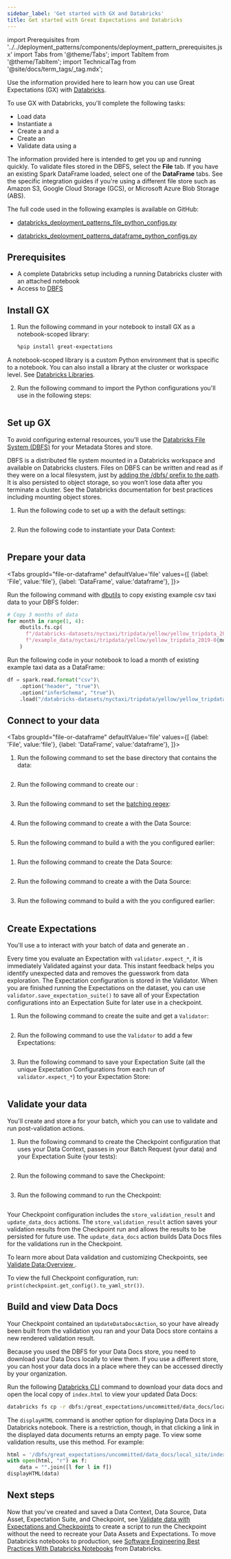 ```yaml
---
sidebar_label: 'Get started with GX and Databricks'
title: Get started with Great Expectations and Databricks
---
```


import Prerequisites from '../../deployment_patterns/components/deployment_pattern_prerequisites.jsx'
import Tabs from '@theme/Tabs';
import TabItem from '@theme/TabItem';
import TechnicalTag from '@site/docs/term_tags/_tag.mdx';

Use the information provided here to learn how you can use Great Expectations (GX) with [Databricks](https://databricks.com/).

To use GX with Databricks, you'll complete the following tasks:

- Load data
- Instantiate a <TechnicalTag tag="data_context" text="Data Context" />
- Create a <TechnicalTag tag="datasource" text="Data Source" /> and a <TechnicalTag tag="data_asset" text="Data Asset" />
- Create an <TechnicalTag tag="expectation_suite" text="Expectation Suite" />
- Validate data using a <TechnicalTag tag="checkpoint" text="Checkpoint" />

The information provided here is intended to get you up and running quickly. To validate files stored in the DBFS, select the **File** tab. If you have an existing Spark DataFrame loaded, select one of the **DataFrame** tabs. See the specific integration guides if you're using a different file store such as Amazon S3, Google Cloud Storage (GCS), or Microsoft Azure Blob Storage (ABS).

The full code used in the following examples is available on GitHub:

- [databricks_deployment_patterns_file_python_configs.py](https://github.com/great-expectations/great_expectations/blob/develop/tests/integration/docusaurus/deployment_patterns/databricks_deployment_patterns_file_python_configs.py)

- [databricks_deployment_patterns_dataframe_python_configs.py](https://github.com/great-expectations/great_expectations/blob/develop/tests/integration/docusaurus/deployment_patterns/databricks_deployment_patterns_dataframe_python_configs.py)

## Prerequisites

<Prerequisites>

- A complete Databricks setup including a running Databricks cluster with an attached notebook
- Access to [DBFS](https://docs.databricks.com/dbfs/index.html)

</Prerequisites>


## Install GX

1. Run the following command in your notebook to install GX as a notebook-scoped library:

    ```bash
    %pip install great-expectations
    ```

  A notebook-scoped library is a custom Python environment that is specific to a notebook. You can also install a library at the cluster or workspace level. See [Databricks Libraries](https://docs.databricks.com/data/databricks-file-system.html).

2. Run the following command to import the Python configurations you'll use in the following steps:

  ```python name="tests/integration/docusaurus/deployment_patterns/databricks_deployment_patterns_file_python_configs.py imports"
  ```

## Set up GX

To avoid configuring external resources, you'll use the [Databricks File System (DBFS)](https://docs.databricks.com/data/databricks-file-system.html) for your Metadata Stores and <TechnicalTag tag="data_docs" text="Data Docs"/> store.

DBFS is a distributed file system mounted in a Databricks workspace and available on Databricks clusters. Files on DBFS can be written and read as if they were on a local filesystem, just by <a href="https://docs.databricks.com/data/databricks-file-system.html#local-file-apis">adding the /dbfs/ prefix to the path</a>. It is also persisted to object storage, so you won’t lose data after you terminate a cluster. See the Databricks documentation for best practices including mounting object stores.

1. Run the following code to set up a <TechnicalTag tag="data_context" text="Data Context"/> with the default settings:

  ```python name="tests/integration/docusaurus/deployment_patterns/databricks_deployment_patterns_file_python_configs.py choose context_root_dir"
  ```
2. Run the following code to instantiate your Data Context:

  ```python name="tests/integration/docusaurus/deployment_patterns/databricks_deployment_patterns_file_python_configs.py set up context"
  ```

## Prepare your data

<Tabs
  groupId="file-or-dataframe"
  defaultValue='file'
  values={[
  {label: 'File', value:'file'},
  {label: 'DataFrame', value:'dataframe'},
  ]}>
  <TabItem value="file">

Run the following command with [dbutils](https://docs.databricks.com/dev-tools/databricks-utils.html) to copy existing example csv taxi data to your DBFS folder:

```python
# Copy 3 months of data
for month in range(1, 4):
    dbutils.fs.cp(
      f"/databricks-datasets/nyctaxi/tripdata/yellow/yellow_tripdata_2019-0{month}.csv.gz",
      f"/example_data/nyctaxi/tripdata/yellow/yellow_tripdata_2019-0{month}.csv.gz"
    )
```

  </TabItem>

  <TabItem value="dataframe">

Run the following code in your notebook to load a month of existing example taxi data as a DataFrame:

```python
df = spark.read.format("csv")\
    .option("header", "true")\
    .option("inferSchema", "true")\
    .load("/databricks-datasets/nyctaxi/tripdata/yellow/yellow_tripdata_2019-01.csv.gz")
```

  </TabItem>
</Tabs>

## Connect to your data

<Tabs
  groupId="file-or-dataframe"
  defaultValue='file'
  values={[
  {label: 'File', value:'file'},
  {label: 'DataFrame', value:'dataframe'},
  ]}>
<TabItem value="file">

1. Run the following command to set the base directory that contains the data:

  ```python name="tests/integration/docusaurus/deployment_patterns/databricks_deployment_patterns_file_python_configs.py choose base directory"
  ```

2. Run the following command to create our <TechnicalTag tag="datasource" text="Data Source" />:

  ```python name="tests/integration/docusaurus/deployment_patterns/databricks_deployment_patterns_file_python_configs.py add datasource"
  ```

3. Run the following command to set the [batching regex](https://docs.greatexpectations.io/docs/guides/connecting_to_your_data/fluent/data_assets/how_to_organize_batches_in_a_file_based_data_asset/#create-a-batching_regex):

  ```python name="tests/integration/docusaurus/deployment_patterns/databricks_deployment_patterns_file_python_configs.py choose batching regex"
  ```

4. Run the following command to create a <TechnicalTag tag="data_asset" text="Data Asset" /> with the Data Source:

  ```python name="tests/integration/docusaurus/deployment_patterns/databricks_deployment_patterns_file_python_configs.py add data asset"
  ```

5. Run the following command to build a <TechnicalTag tag="batch_request" text="Batch Request" /> with the <TechnicalTag tag="data_asset" text="Data Asset" /> you configured earlier:

  ```python name="tests/integration/docusaurus/deployment_patterns/databricks_deployment_patterns_file_python_configs.py build batch request"
  ```

</TabItem>
<TabItem value="dataframe">

1. Run the following command to create the Data Source:

  ```python name="tests/integration/docusaurus/deployment_patterns/databricks_deployment_patterns_dataframe_python_configs.py add datasource"
  ```

2. Run the following command to create a <TechnicalTag tag="data_asset" text="Data Asset" /> with the Data Source:

  ```python name="tests/integration/docusaurus/deployment_patterns/databricks_deployment_patterns_dataframe_python_configs.py add data asset"
  ```

3. Run the following command to build a <TechnicalTag tag="batch_request" text="Batch Request" /> with the <TechnicalTag tag="data_asset" text="Data Asset" /> you configured earlier:

  ```python name="tests/integration/docusaurus/deployment_patterns/databricks_deployment_patterns_dataframe_python_configs.py build batch request"
  ```

</TabItem>
</Tabs>

## Create Expectations

You'll use a <TechnicalTag tag="validator" text="Validator" /> to interact with your batch of data and generate an <TechnicalTag tag="expectation_suite" text="Expectation Suite" />.

Every time you evaluate an Expectation with `validator.expect_*`, it is immediately Validated against your data. This instant feedback helps you identify unexpected data and removes the guesswork from data exploration. The Expectation configuration is stored in the Validator. When you are finished running the Expectations on the dataset, you can use `validator.save_expectation_suite()` to save all of your Expectation configurations into an Expectation Suite for later use in a checkpoint.

1. Run the following command to create the suite and get a `Validator`:

  ```python name="tests/integration/docusaurus/deployment_patterns/databricks_deployment_patterns_dataframe_python_configs.py get validator"
  ```

2. Run the following command to use the `Validator` to add a few Expectations:

  ```python name="tests/integration/docusaurus/deployment_patterns/databricks_deployment_patterns_dataframe_python_configs.py add expectations"
  ```

3. Run the following command to save your Expectation Suite (all the unique Expectation Configurations from each run of `validator.expect_*`) to your Expectation Store:

  ```python name="tests/integration/docusaurus/deployment_patterns/databricks_deployment_patterns_dataframe_python_configs.py save suite"
  ```

## Validate your data

You'll create and store a <TechnicalTag tag="checkpoint" text="Checkpoint"/> for your batch, which you can use to validate and run post-validation actions.

1. Run the following command to create the Checkpoint configuration that uses your Data Context, passes in your Batch Request (your data) and your Expectation Suite (your tests):

  ```python name="tests/integration/docusaurus/deployment_patterns/databricks_deployment_patterns_file_python_configs.py checkpoint config"
  ```

2. Run the following command to save the Checkpoint:

  ```python name="tests/integration/docusaurus/deployment_patterns/databricks_deployment_patterns_file_python_configs.py add checkpoint config"
  ```

3. Run the following command to run the Checkpoint:

  ```python name="tests/integration/docusaurus/deployment_patterns/databricks_deployment_patterns_file_python_configs.py run checkpoint"
  ```

  Your Checkpoint configuration includes the `store_validation_result` and `update_data_docs` actions. The `store_validation_result` action saves your validation results from the Checkpoint run and allows the results to be persisted for future use. The  `update_data_docs` action builds Data Docs files for the validations run in the Checkpoint.

  To learn more about Data validation and customizing Checkpoints, see [Validate Data:Overview ](https://docs.greatexpectations.io/docs/guides/validation/validate_data_overview).

  To view the full Checkpoint configuration, run: `print(checkpoint.get_config().to_yaml_str())`.

## Build and view Data Docs

Your Checkpoint contained an `UpdateDataDocsAction`, so your <TechnicalTag tag="data_docs" text="Data Docs" /> have already been built from the validation you ran and your Data Docs store contains a new rendered validation result.

Because you used the DBFS for your Data Docs store, you need to download your Data Docs locally to view them. If you use a different store, you can host your data docs in a place where they can be accessed directly by your organization. 

Run the following [Databricks CLI](https://docs.databricks.com/dev-tools/cli/index.html) command to download your data docs and open the local copy of `index.html` to view your updated Data Docs:

```bash
databricks fs cp -r dbfs:/great_expectations/uncommitted/data_docs/local_site/ great_expectations/uncommitted/data_docs/local_site/
```

The `displayHTML` command is another option for displaying Data Docs in a Databricks notebook. There is a restriction, though, in that clicking a link in the displayed data documents returns an empty page. To view some validation results, use this method. For example:

```python 
html = '/dbfs/great_expectations/uncommitted/data_docs/local_site/index.html'
with open(html, "r") as f:
    data = "".join([l for l in f])
displayHTML(data)
```

## Next steps

Now that you've created and saved a Data Context, Data Source, Data Asset, Expectation Suite, and Checkpoint, see [Validate data with Expectations and Checkpoints](https://docs.greatexpectations.io/docs/guides/validation/checkpoints/how_to_pass_an_in_memory_dataframe_to_a_checkpoint) 
to create a script to run the Checkpoint without the need to recreate your Data Assets and Expectations. To move Databricks notebooks to production, see [Software Engineering Best Practices With Databricks Notebooks](https://www.databricks.com/blog/2022/06/25/software-engineering-best-practices-with-databricks-notebooks.html) from Databricks.